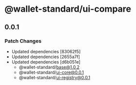 # @wallet-standard/ui-compare

## 0.0.1

### Patch Changes

-   Updated dependencies [83062f5]
-   Updated dependencies [2655a7f]
-   Updated dependencies [d6b051e]
    -   @wallet-standard/base@1.0.2
    -   @wallet-standard/ui-core@0.0.1
    -   @wallet-standard/ui-registry@0.0.1
